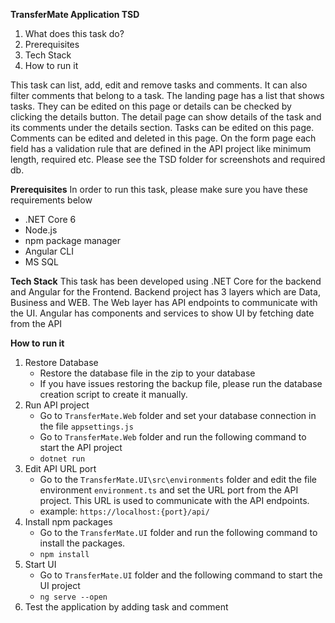 
**TransferMate Application TSD**
 1. What does this task do? 
 2. Prerequisites 
 3. Tech Stack 
 4. How to run it  
 
 This task can list, add, edit and remove tasks and comments. It can also filter comments that belong to a task. The landing page has a list that shows tasks. They can be edited on this page or details can be checked by clicking the details button. The detail page can show details of the task and its comments under the details section. Tasks can be edited on this page. Comments can be edited and deleted in this page. On the form page each field has a validation rule that are defined in the API project like minimum length, required etc. Please see the TSD folder for screenshots and required db.

**Prerequisites**
 In order to run this task, please make sure you have these requirements below 
 - .NET Core 6
 - Node.js 
 - npm package manager 
 - Angular CLI
- MS SQL

**Tech Stack** 
This task has been developed using .NET Core for the backend and Angular for the Frontend. Backend project has 3 layers which are Data, Business and WEB. The Web layer has API endpoints to communicate with the UI. Angular has components and services to show UI by fetching date from the API

**How to run it** 
1. Restore Database 
	- Restore the database file in the zip to your database 
	- If you have issues restoring the backup file, please run the database creation script to create it manually. 
2. Run API project 
	- Go to `TransferMate.Web` folder and set your database connection in the file `appsettings.js` 
	- Go to `TransferMate.Web` folder and run the following command to start the API project
	- `dotnet run` 
3. Edit API URL port 
	 - Go to the `TransferMate.UI\src\environments` folder and edit the file environment `environment.ts` and set the URL port from the API project. This URL is used to communicate with the API endpoints.
	 - example: `https://localhost:{port}/api/`
4. Install npm packages 
	 - Go to the `TransferMate.UI` folder and run the following command to install the packages. 
	 - `npm install` 
5. Start UI 
	- Go to `TransferMate.UI` folder and the following command to start the UI project 
	- `ng serve --open` 
6. Test the application by adding task and comment